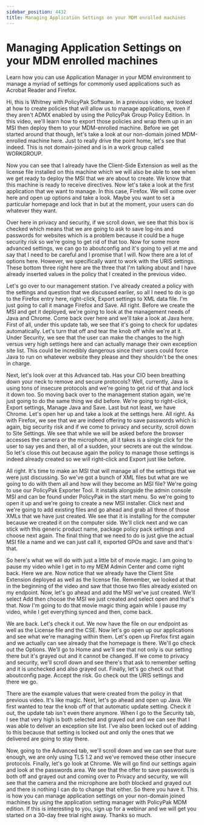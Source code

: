 ```yaml
---
sidebar_position: 4432
title: Managing Application Settings on your MDM enrolled machines
---
```


# Managing Application Settings on your MDM enrolled machines

Learn how you can use Application Manager in your MDM environment to manage a myriad of settings for commonly used applications such as Acrobat Reader and Firefox.

Hi, this is Whitney with PolicyPak Software. In a previous video, we looked at how to create policies that will allow us to manage applications, even if they aren't ADMX enabled by using the PolicyPak Group Policy Edition. In this video, we'll learn how to export those policies and wrap them up in an MSI then deploy them to your MDM-enrolled machine. Before we get started around that though, let's take a look at our non-domain joined MDM-enrolled machine here. Just to really drive the point home, let's see that indeed. This is not domain-joined and is in a work group called WORKGROUP.

Now you can see that I already have the Client-Side Extension as well as the license file installed on this machine which we will also be able to see when we get ready to deploy the MSI that we are about to create. We know that this machine is ready to receive directives. Now let's take a look at the first application that we want to manage. In this case, Firefox. We will come over here and open up options and take a look. Maybe you want to set a particular homepage and lock that in but at the moment, your users can do whatever they want.

Over here in privacy and security, if we scroll down, we see that this box is checked which means that we are going to ask to save log-ins and passwords for websites which is a problem because it could be a huge security risk so we're going to get rid of that too. Now for some more advanced settings, we can go to aboutconfig and it's going to yell at me and say that I need to be careful and I promise that I will. Now there are a lot of options here. However, we specifically want to work with the URIS settings. These bottom three right here are the three that I'm talking about and I have already inserted values in the policy that I created in the previous video.

Let's go over to our management station. I've already created a policy with the settings and question that we discussed earlier, so all I need to do is go to the Firefox entry here, right-click, Export settings to XML data file. I'm just going to call it manage Firefox and Save. All right. Before we create the MSI and get it deployed, we're going to look at the management needs of Java and Chrome. Come back over here and we'll take a look at Java here. First of all, under this update tab, we see that it's going to check for updates automatically. Let's turn that off and tear the knob off while we're at it. Under Security, we see that the user can make the changes to the high versus very high settings here and can actually manage their own exception site list. This could be incredibly dangerous since their users could force Java to run on whatever website they please and they shouldn't be the ones in charge.

Next, let's look over at this Advanced tab. Has your CIO been breathing down your neck to remove and secure protocols? Well, currently, Java is using tons of insecure protocols and we're going to get rid of that and lock it down too. So moving back over to the management station again, we're just going to do the same thing we did before. We're going to right-click, Export settings, Manage Java and Save. Last but not least, we have Chrome. Let's open her up and take a look at the settings here. All right. As with Firefox, we see that we are indeed offering to save passwords which is again, big security risk and if we come to privacy and security, scroll down to Site Settings. We see that while we will be asked before the browser accesses the camera or the microphone, all it takes is a single click for the user to say yes and then, all of a sudden, your secrets are out the window. So let's close this out because again the policy to manage those settings is indeed already created so we will right-click and Export just like before.

All right. It's time to make an MSI that will manage all of the settings that we were just discussing. So we've got a bunch of XML files but what are we going to do with them all and how will they become an MSI file? We're going to use our PolicyPak Exporter Tool. It installs alongside the admin console MSI and can be found under PolicyPak in the start menu. So we're going to open it up and we're going to create a new MSI installer. Click next and we're going to add existing files and go ahead and grab all three of those XMLs that we have just created. We see that it is installing for the computer because we created it on the computer side. We'll click next and we can stick with this generic product name, package policy pack settings and choose next again. The final thing that we need to do is just give the actual MSI file a name and we can just call it, exported GPOs and save and that's that.

So here's what we will do with just a little bit of movie magic. I am going to pause my video while I get in to my MEM Admin Center and come right back. Here we are. Now notice that we already have the Client Site Extension deployed as well as the license file. Remember, we looked at that in the beginning of the video and saw that those two files already existed on my endpoint. Now, let's go ahead and add the MSI we've just created. We'll select Add then choose the MSI we just created and select open and that's that. Now I'm going to do that movie magic thing again while I pause my video, while I get everything synced and then, come back.

We are back. Let's check it out. We now have the file on our endpoint as well as the License file and the CSE. Now let's go open up our applications and see what we're managing within them. Let's open up Firefox first again and we actually can see already that the homepage is there. We'll go check out the Options. We'll go to Home and we'll see that not only is our setting there but it's grayed out and it cannot be changed. If we come to privacy and security, we'll scroll down and see there's that ask to remember setting and it is unchecked and also grayed out. Finally, let's go check out that aboutconfig page. Accept the risk. Go check out the URIS settings and there we go.

There are the example values that were created from the policy in that previous video. It's like magic. Next, let's go ahead and open up Java. We first wanted to tear the knob off of that automatic update setting. Check it out, the update tab isn't even there anymore. When I go to the Security tab, I see that very high is both selected and grayed out and we can see that I was able to deliver an exception site list. I've also been locked out of adding to this because that setting is locked out and only the ones that we delivered are going to stay there.

Now, going to the Advanced tab, we'll scroll down and we can see that sure enough, we are only using TLS 1.2 and we've removed these other insecure protocols. Finally, let's go look at Chrome. We will go find our settings again and look at the passwords area. We see that the offer to save passwords is both off and grayed out and coming over to Privacy and security, we will see that the camera and the microphone are both blocked and grayed out and there is nothing I can do to change that either. So there you have it. This is how you can manage application settings on your non-domain joined machines by using the application setting manager with PolicyPak MDM edition. If this is interesting to you, sign up for a webinar and we will get you started on a 30-day free trial right away. Thanks so much.